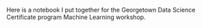 Here is a notebook I put together for the Georgetown Data Science Certificate program Machine Learning workshop.
